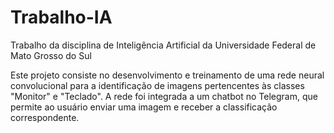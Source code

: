 # Trabalho-IA
Trabalho da disciplina de Inteligência Artificial da Universidade Federal de Mato Grosso do Sul

Este projeto consiste no desenvolvimento e treinamento de uma rede neural convolucional para a identificação de imagens pertencentes às classes "Monitor" e "Teclado". A rede foi integrada a um chatbot no Telegram, que permite ao usuário enviar uma imagem e receber a classificação correspondente.
